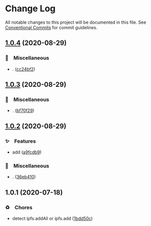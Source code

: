 # Change Log

All notable changes to this project will be documented in this file.
See [Conventional Commits](https://conventionalcommits.org) for commit guidelines.

## [1.0.4](https://github.com/bluelovers/ws-ipfs/compare/@lazy-ipfs/compatible-add@1.0.3...@lazy-ipfs/compatible-add@1.0.4) (2020-08-29)


### 🔖　Miscellaneous

* . ([cc24bf2](https://github.com/bluelovers/ws-ipfs/commit/cc24bf22e5f25f217df7c54b8671a476e5da575d))





## [1.0.3](https://github.com/bluelovers/ws-ipfs/compare/@lazy-ipfs/compatible-add@1.0.2...@lazy-ipfs/compatible-add@1.0.3) (2020-08-29)


### 🔖　Miscellaneous

* . ([bf70f29](https://github.com/bluelovers/ws-ipfs/commit/bf70f298426c11645d5343255656fa72e0cae844))





## [1.0.2](https://github.com/bluelovers/ws-ipfs/compare/@lazy-ipfs/compatible-add@1.0.1...@lazy-ipfs/compatible-add@1.0.2) (2020-08-29)


### ✨　Features

* add ([a9fcdb9](https://github.com/bluelovers/ws-ipfs/commit/a9fcdb921fe7aad5bd1b9ad1af8f27158280f22a))


### 🔖　Miscellaneous

* . ([36eb410](https://github.com/bluelovers/ws-ipfs/commit/36eb410a3a0838c58ea0ecaaa650e1ba83ab560b))





## 1.0.1 (2020-07-18)


### ♻️　Chores

* detect ipfs.addAll or ipfs.add ([1bdd50c](https://github.com/bluelovers/ws-ipfs/commit/1bdd50c3c8a87b1fadd630b3158c57a63566d27c))
